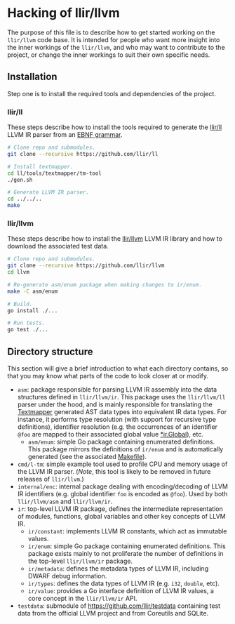 # Hacking of llir/llvm

The purpose of this file is to describe how to get started working on the `llir/llvm` code base. It is intended for people who want more insight into the inner workings of the `llir/llvm`, and who may want to contribute to the project, or change the inner workings to suit their own specific needs.

## Installation

Step one is to install the required tools and dependencies of the project.

### llir/ll

These steps describe how to install the tools required to generate the [llir/ll](https://github.com/llir/ll) LLVM IR parser from an [EBNF grammar](https://github.com/llir/grammar/blob/master/ll.tm).

```bash
# Clone repo and submodules.
git clone --recursive https://github.com/llir/ll

# Install textmapper.
cd ll/tools/textmapper/tm-tool
./gen.sh

# Generate LLVM IR parser.
cd ../../..
make
```

### llir/llvm

These steps describe how to install the [llir/llvm](https://github.com/llir/llvm) LLVM IR library and how to download the associated test data.

```bash
# Clone repo and submodules.
git clone --recursive https://github.com/llir/llvm
cd llvm

# Re-generate asm/enum package when making changes to ir/enum.
make -C asm/enum

# Build.
go install ./...

# Run tests.
go test ./...
```

## Directory structure

This section will give a brief introduction to what each directory contains, so that you may know what parts of the code to look closer at or modify.

* `asm`: package responsible for parsing LLVM IR assembly into the data structures defined in `llir/llvm/ir`. This package uses the `llir/llvm/ll` parser under the hood, and is mainly responsible for translating the [Textmapper](https://github.com/inspirer/textmapper) generated AST data types into equivalent IR data types. For instance, it performs type resolution (with support for recursive type definitions), identifier resolution (e.g. the occurrences of an identifier `@foo` are mapped to their associated global value [*ir.Global](https://pkg.go.dev/github.com/llir/llvm/ir#Global)), etc.
   - `asm/enum`: simple Go package containing enumerated definitions. This package mirrors the definitions of `ir/enum` and is automatically generated (see the associated [Makefile](https://github.com/llir/llvm/blob/master/asm/enum/Makefile)).
* `cmd/l-tm`: simple example tool used to profile CPU and memory usage of the LLVM IR parser. (*Note*, this tool is likely to be removed in future releases of `llir/llvm`.)
* `internal/enc`: internal package dealing with encoding/decoding of LLVM IR identifiers (e.g. global identifier `foo` is encoded as `@foo`). Used by both `llir/llvm/asm` and `llir/llvm/ir`.
* `ir`: top-level LLVM IR package, defines the intermediate representation of modules, functions, global variables and other key concepts of LLVM IR.
   - `ir/constant`: implements LLVM IR constants, which act as immutable values.
   - `ir/enum`: simple Go package containing enumerated definitions. This package exists mainly to not proliferate the number of definitions in the top-level `llir/llvm/ir` package.
   - `ir/metadata`: defines the metadata types of LLVM IR, including DWARF debug information.
   - `ir/types`: defines the data types of LLVM IR (e.g. `i32`, `double`, etc).
   - `ir/value`: provides a Go interface definition of LLVM IR values, a core concept in the `llir/llvm/ir` API.
* `testdata`: submodule of https://github.com/llir/testdata containing test data from the official LLVM project and from Coreutils and SQLite.
